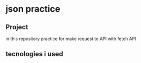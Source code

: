 # json practice

## Project 

in this repository practice for make request to API with fetch API

## tecnologies i used



